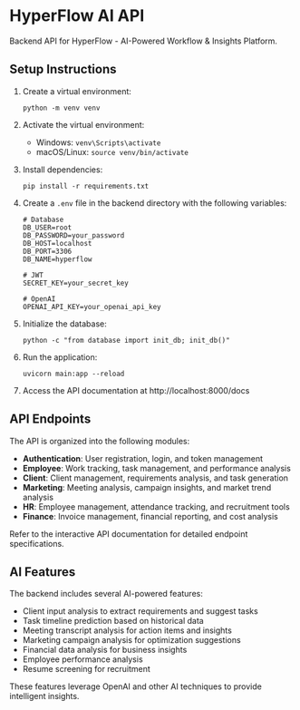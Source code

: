 
# HyperFlow AI API

Backend API for HyperFlow - AI-Powered Workflow & Insights Platform.

## Setup Instructions

1. Create a virtual environment:
   ```
   python -m venv venv
   ```

2. Activate the virtual environment:
   - Windows: `venv\Scripts\activate`
   - macOS/Linux: `source venv/bin/activate`

3. Install dependencies:
   ```
   pip install -r requirements.txt
   ```

4. Create a `.env` file in the backend directory with the following variables:
   ```
   # Database
   DB_USER=root
   DB_PASSWORD=your_password
   DB_HOST=localhost
   DB_PORT=3306
   DB_NAME=hyperflow

   # JWT
   SECRET_KEY=your_secret_key

   # OpenAI
   OPENAI_API_KEY=your_openai_api_key
   ```

5. Initialize the database:
   ```
   python -c "from database import init_db; init_db()"
   ```

6. Run the application:
   ```
   uvicorn main:app --reload
   ```

7. Access the API documentation at http://localhost:8000/docs

## API Endpoints

The API is organized into the following modules:

- **Authentication**: User registration, login, and token management
- **Employee**: Work tracking, task management, and performance analysis
- **Client**: Client management, requirements analysis, and task generation
- **Marketing**: Meeting analysis, campaign insights, and market trend analysis
- **HR**: Employee management, attendance tracking, and recruitment tools
- **Finance**: Invoice management, financial reporting, and cost analysis

Refer to the interactive API documentation for detailed endpoint specifications.

## AI Features

The backend includes several AI-powered features:

- Client input analysis to extract requirements and suggest tasks
- Task timeline prediction based on historical data
- Meeting transcript analysis for action items and insights
- Marketing campaign analysis for optimization suggestions
- Financial data analysis for business insights
- Employee performance analysis
- Resume screening for recruitment

These features leverage OpenAI and other AI techniques to provide intelligent insights.

